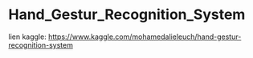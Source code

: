 # Hand_Gestur_Recognition_System
lien kaggle:
https://www.kaggle.com/mohamedalieleuch/hand-gestur-recognition-system
